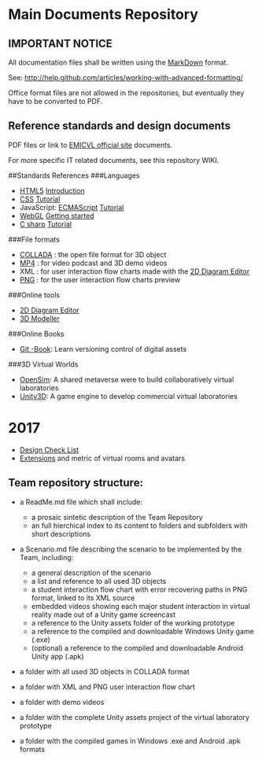 # Main Documents Repository

## IMPORTANT NOTICE

All documentation files shall be written using the [MarkDown](http://guides.github.com/features/mastering-markdown/) format.

See: http://help.github.com/articles/working-with-advanced-formatting/

Office format files are not allowed in the repositories, but eventually they have to be converted to PDF.

## Reference standards and design documents 

PDF files or link to [EMICVL official site](http://sites.google.com/a/my.westminster.ac.uk/emicvl) documents.

For more specific IT related documents, see this repository WIKI.

##Standards References
###Languages 
* [HTML5](http://www.w3.org/TR/html5) [Introduction](http://www.w3schools.com/html/html5_intro.asp)
* [CSS](http://www.w3.org/Style/CSS) [Tutorial](http://www.w3schools.com/css)
* JavaScript: [ECMAScript](http://www.ecmascript.org) [Tutorial](http://www.w3schools.com/js)
* [WebGL](https://www.khronos.org/webgl) [Getting started](https://developer.mozilla.org/en-US/docs/Web/WebGL/Getting_started_with_WebGL)
* [C sharp](http://www.ecma-international.org/publications/standards/Ecma-334.htm) [Tutorial](http://msdn.microsoft.com/en-us/library/aa288436(v=vs.71).aspx)

###File formats 
* [COLLADA](http://www.khronos.org/collada/) : the open file format for 3D object
* [MP4](http://en.wikipedia.org/wiki/MPEG-4_Part_14) : for video podcast and 3D demo videos
* XML : for user interaction flow charts made with the [2D Diagram Editor](http://draw.io)
* [PNG](http://en.wikipedia.org/wiki/Portable_Network_Graphics) : for the user interaction flow charts preview

###Online tools 
* [2D Diagram Editor](http://draw.io)
* [3D Modeller](http://www.3dtin.com)

###Online Books
* [Git -Book](http://git-scm.com/book): Learn versioning control of digital assets

###3D Virtual Worlds
* [OpenSim](http://opensimulator.org): A shared metaverse were to build collaboratively virtual laboratories
* [Unity3D](http://unity3d.com): A game engine to develop commercial virtual laboratories

# 2017 
* [Design Check List](CheckList.md)
* [Extensions](Extensions.md) and metric of virtual rooms and avatars
 
## Team repository structure:

   * a ReadMe.md file which shall include:
   
      * a prosaic sintetic description of the Team Repository
      * an full hierchical index to its content to folders and subfolders with short descriptions
      
   * a Scenario.md file describing the scenario to be implemented by the Team, including:
   
      * a general description of the scenario
      * a list and reference to all used 3D objects
      * a student interaction flow chart with error recovering paths in PNG format, linked to its XML source
      * embedded videos showing each major student interaction in virtual reality made out of a Unity game screencast
      * a reference to the Unity assets folder of the working prototype
      * a reference to the compiled and downloadable Windows Unity game (.exe)
      * (optional) a reference to the compiled and downloadable Android Unity app (.apk)
      
   * a folder with all used 3D objects in COLLADA format
   * a folder with XML and PNG user interaction flow chart
   * a folder with demo videos
   * a folder with the complete Unity assets project of the virtual laboratory prototype
   * a folder with the compiled games in Windows .exe and Android .apk formats
